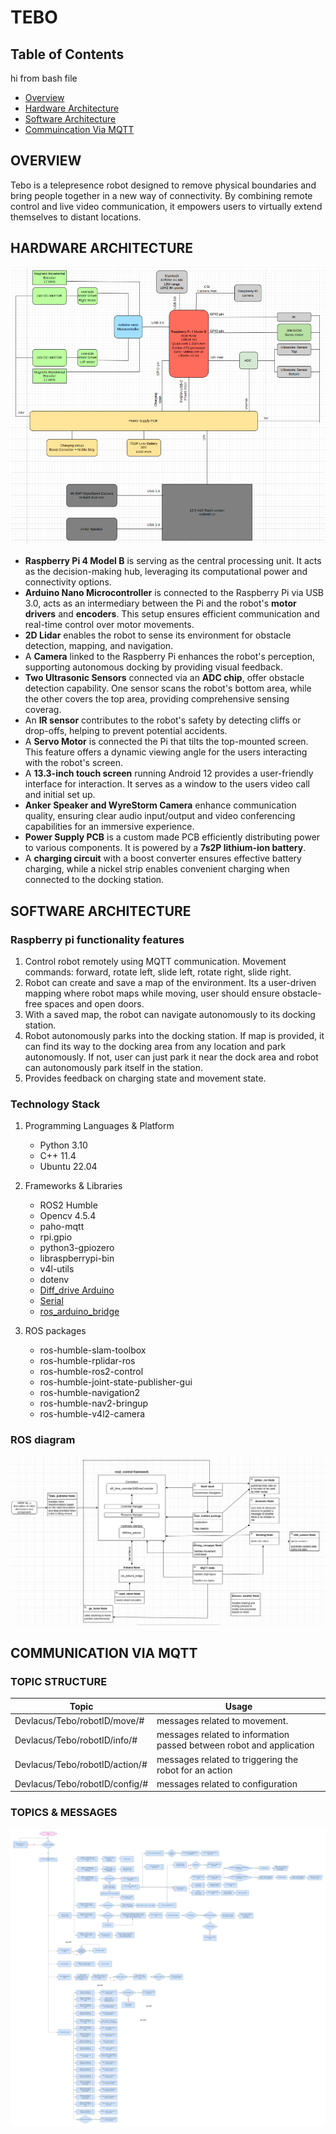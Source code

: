 # TEBO 

## Table of Contents

hi from bash file
- [Overview](#overview)
- [Hardware Architecture](#hw_arch)
- [Software Architecture](#sw_arch)
- [Commuincation Via MQTT](#mqtt_pf)

## OVERVIEW <a name = "overview"></a>

Tebo is a telepresence robot designed to remove physical boundaries and bring people together in a new way of connectivity. By combining remote control and live video communication, it empowers users to virtually extend themselves to distant locations. 


## HARDWARE ARCHITECTURE <a name = "hw_arch"></a>


<img src="./documentation_resources/Tebo_Hardware_Architecture.png">

- **Raspberry Pi 4 Model B** is serving as the central processing unit. It acts as the decision-making hub, leveraging its computational power and connectivity options.
- **Arduino Nano Microcontroller** is connected to the Raspberry Pi via USB 3.0, acts as an intermediary between the Pi and the robot's **motor drivers** and **encoders**. This setup ensures efficient communication and real-time control over motor movements.
- **2D Lidar** enables the robot to sense its environment for obstacle detection, mapping, and navigation.
- A **Camera** linked to the Raspberry Pi enhances the robot's perception, supporting autonomous docking by providing visual feedback.
- **Two Ultrasonic Sensors** connected via an **ADC chip**, offer obstacle detection capability. One sensor scans the robot's bottom area, while the other covers the top area, providing comprehensive sensing coverag.
- An **IR sensor** contributes to the robot's safety by detecting cliffs or drop-offs, helping to prevent potential accidents.
- A **Servo Motor** is connected the Pi that tilts the top-mounted screen. This feature offers a dynamic viewing angle for the users interacting with the robot's screen.
- A **13.3-inch touch screen** running Android 12 provides a user-friendly interface for interaction. It serves as a window to the users video call and initial set up.
- **Anker Speaker and WyreStorm Camera**  enhance communication quality, ensuring clear audio input/output and video conferencing capabilities for an immersive experience.
- **Power Supply PCB** is a custom made PCB efficiently distributing power to various components. It is powered by a **7s2P lithium-ion battery**.
- A **charging circuit** with a boost converter ensures effective battery charging, while a nickel strip enables convenient charging when connected to the docking station.

## SOFTWARE ARCHITECTURE <a name = "sw_arch"></a>

### Raspberry pi functionality features

1. Control robot remotely using MQTT communication. Movement commands: forward, rotate left, slide left, rotate right, slide right.
2. Robot can create and save a map of the environment. Its a user-driven mapping where robot maps while moving, user should ensure obstacle-free spaces and open doors.
3. With a saved map, the robot can navigate autonomously to its docking station.
4. Robot autonomously parks into the docking station. If map is provided, it can find its way to the docking area from any location and park autonomously. If not, user can just park it near the dock area and robot can autonomously park itself in the station.
5. Provides feedback on charging state and movement state.
   
### Technology Stack

1. Programming Languages & Platform
   - Python 3.10
   - C++ 11.4
   - Ubuntu 22.04

2. Frameworks & Libraries
   - ROS2 Humble
   - Opencv 4.5.4
   - paho-mqtt
   - rpi.gpio
   - python3-gpiozero
   - libraspberrypi-bin
   - v4l-utils
   - dotenv
   - [Diff_drive Arduino](https://github.com/Buzzology/diffdrive_arduino/tree/3883c00479e2eeaa844ad8ae14fe147ee742ea7d)
   - [Serial](https://github.com/wjwwood/serial)
   - [ros_arduino_bridge](https://github.com/hbrobotics/ros_arduino_bridge)
     
3. ROS packages
   - ros-humble-slam-toolbox
   - ros-humble-rplidar-ros
   - ros-humble-ros2-control 
   - ros-humble-joint-state-publisher-gui
   - ros-humble-navigation2
   - ros-humble-nav2-bringup
   - ros-humble-v4l2-camera
     
### ROS diagram

<img src="./documentation_resources/Tebo_ROS_Architecture.png">

## COMMUNICATION VIA MQTT <a name = "mqtt_pf"></a>

### TOPIC STRUCTURE

| Topic                          | Usage                                                                |
| ------------------------------ | -------------------------------------------------------------------- |
| Devlacus/Tebo/robotID/move/#   | messages related to movement.                                        |
| Devlacus/Tebo/robotID/info/#   | messages related to information passed between robot and application |
| Devlacus/Tebo/robotID/action/#   | messages related to triggering the robot for an action               |
| Devlacus/Tebo/robotID/config/# | messages related to configuration                                    |


### TOPICS & MESSAGES 


<img src="./documentation_resources/Tebo_Flowchart.png">



